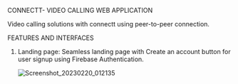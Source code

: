 CONNECTT- VIDEO CALLING WEB APPLICATION

Video calling solutions with connectt using peer-to-peer connection.

FEATURES AND INTERFACES
1. Landing page:
   Seamless landing page with Create an account button for user signup using Firebase Authentication.
   
   ![Screenshot_20230220_012135](https://user-images.githubusercontent.com/94929750/220327940-7e08a612-dcaf-4c21-bad6-95665fcc7e29.png)


